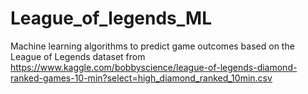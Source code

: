 # League_of_legends_ML
Machine learning algorithms to predict game outcomes based on the League of Legends dataset from https://www.kaggle.com/bobbyscience/league-of-legends-diamond-ranked-games-10-min?select=high_diamond_ranked_10min.csv

